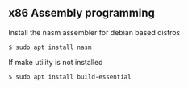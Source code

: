## x86 Assembly programming

Install the nasm assembler for debian based distros

    $ sudo apt install nasm

If make utility is not installed

    $ sudo apt install build-essential

